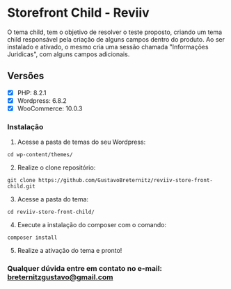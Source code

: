 # Storefront Child - Reviiv
O tema child, tem o objetivo de resolver o teste proposto, criando um tema child responsável pela criação de alguns campos dentro do produto. Ao ser instalado e ativado, o mesmo cria uma sessão chamada "Informações Juridicas", com alguns campos adicionais.

## Versões
- [x] PHP: 8.2.1
- [x] Wordpress: 6.8.2
- [x] WooCommerce: 10.0.3

### Instalação
1. Acesse a pasta de temas do seu Wordpress:
```
cd wp-content/themes/
```

2. Realize o clone repositório:
```
git clone https://github.com/GustavoBreternitz/reviiv-store-front-child.git
```

3. Acesse a pasta do tema:
```
cd reviiv-store-front-child/
```
4. Execute a instalação do composer com o comando:
```
composer install
```
5. Realize a ativação do tema e pronto!

### Qualquer dúvida entre em contato no e-mail: breternitzgustavo@gmail.com
